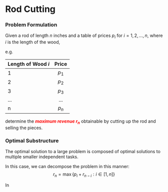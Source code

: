 # Rod Cutting

### Problem Formulation
Given a rod of length $n$ inches and a table of prices $p_i$ for $i = 1, 2, ..., n$, where $i$ is the length of the wood, 

e.g.

| Length of Wood $i$ | Price|
| ------------- |:-------------:|
| 1| $p_1$|
| 2| $p_2$|
| 3| $p_3$|
| ...| ...|
| n| $p_n$|


determine the <font color = red>***maximum revenue $r_n$***</font> obtainable by cutting up the rod and selling the pieces. 

### Optimal Substructure
The optimal solution to a large problem is composed of optimal solutions to multiple smaller independent tasks.

In this case, we can decompose the problem in this manner:
$$r_n = \max{\{p_i + r_{n-i}:i\in[1,n]\}}$$

In 
